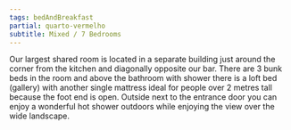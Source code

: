 ```yaml
---
tags: bedAndBreakfast
partial: quarto-vermelho
subtitle: Mixed / 7 Bedrooms
---
```


Our largest shared room is located in a separate building just around the corner from the kitchen and diagonally opposite our bar. There are 3 bunk beds in the room and above the bathroom with shower there is a loft bed (gallery) with another single mattress ideal for people over 2 metres tall because the foot end is open. Outside next to the entrance door you can enjoy a wonderful hot shower outdoors while enjoying the view over the wide landscape.

